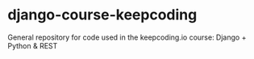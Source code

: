 # django-course-keepcoding
General repository for code used in the keepcoding.io course: Django + Python &amp; REST
